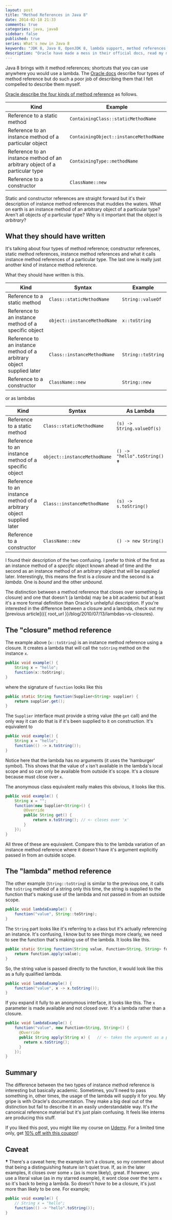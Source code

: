 ```yaml
---
layout: post
title: "Method References in Java 8"
date: 2014-02-18 21:33
comments: true
categories: java, java8
sidebar: false
published: true
series: What's new in Java 8
keywords: "JDK 8, Java 8, OpenJDK 8, lambda support, method references, method references in java, oracle docs"
description: "Oracle have made a mess in their official docs, read my more straight forward description of method references in Java 8"
---
```


Java 8 brings with it method references; shortcuts that you can use anywhere you would use a lambda. The [Oracle docs](http://docs.oracle.com/javase/tutorial/java/javaOO/methodreferences.html) describe four types of method reference but do such a poor job of describing them that I felt compelled to describe them myself.

<!-- more -->

[Oracle describe the four kinds of method reference](http://docs.oracle.com/javase/tutorial/java/javaOO/methodreferences.html) as follows.

| Kind                                                                           | Example                                |
|--------------------------------------------------------------------------------|----------------------------------------|
| Reference to a static method                                                   | `ContainingClass::staticMethodName`
| Reference to an instance method of a particular object                         | `ContainingObject::instanceMethodName`
| Reference to an instance method of an arbitrary object of a particular type    | `ContainingType::methodName`
| Reference to a constructor                                                     | `ClassName::new`




Static and constructor references are straight forward but it's their description of instance method references that muddies the waters. What on earth is an instance method of an arbitrary object of a particular type? Aren't all objects _of a_ particular type?  Why is it important that the object is _arbitrary_?


## What they should have written

It's talking about four types of method reference; constructor references, static method references, instance method references and what it calls instance method references of a particular type. The last one is really just another kind of instance method reference.

What they should have written is this.

| Kind                                                                 | Syntax                           | Example                  |
|----------------------------------------------------------------------|----------------------------------|--------------------------|
| Reference to a static method                                         | `Class::staticMethodName`        | `String::valueOf`
| Reference to an instance method of a specific object                 | `object::instanceMethodName`     | `x::toString`
| Reference to an instance method of a arbitrary object supplied later | `Class::instanceMethodName`      | `String::toString`
| Reference to a constructor                                           | `ClassName::new`                 | `String::new`

or as lambdas

| Kind                                                                 | Syntax                           | As Lambda                  |
|----------------------------------------------------------------------|----------------------------------|----------------------------|
| Reference to a static method                                         | `Class::staticMethodName`        | `(s) -> String.valueOf(s)`
| Reference to an instance method of a specific object                 | `object::instanceMethodName`     | `() -> "hello".toString()` **†**
| Reference to an instance method of a arbitrary object supplied later | `Class::instanceMethodName`      | `(s) -> s.toString()`
| Reference to a constructor                                           | `ClassName::new`                 | `() -> new String()`

I found their description of the two confusing. I prefer to think of the first as an instance method of a _specific_ object known ahead of time and the second as an instance method of an arbitrary object that will be _supplied_ later. Interestingly, this means the first is a _closure_ and the second is a _lambda_. One is _bound_ and the other _unbound_.

The distinction between a method reference that closes over something (a closure) and one that doesn't (a lambda) may be a bit academic but at least it's a more formal definition than Oracle's unhelpful description. If you're interested in the difference between a closure and a lambda, check out my [previous article]({{ root_url }}/blog/2010/07/13/lambdas-vs-closures).

## The "closure" method reference

The example above (`x::toString`) is an instance method reference using a closure. It creates a lambda that will call the `toString` method on the instance `x`.

``` java
public void example() {
    String x = "hello";
    function(x::toString);
}
```


where the signature of `function` looks like this

``` java
public static String function(Supplier<String> supplier) {
    return supplier.get();
}
```


The `Supplier` interface must provide a string value (the `get` call) and the only way it can do that is if it's been supplied to it on construction. It's equivalent to

``` java
public void example() {
    String x = "hello";
    function(() -> x.toString());
}
```


Notice here that the lambda has no arguments (it uses the 'hamburger' symbol). This shows that the value of `x` isn't available in the lambda's local scope and so can only be available from outside it's scope. It's a closure because must close over `x`.

The anonymous class equivalent really makes this obvious, it looks like this.

``` java
public void example() {
    String x = "";
    function(new Supplier<String>() {
        @Override
        public String get() {
            return x.toString(); // <- closes over 'x'
        }
    });
}
```


All three of these are equivalent. Compare this to the lambda variation of an instance method reference where it doesn't have it's argument explicitly passed in from an outside scope.


## The "lambda" method reference

The other example (`String::toString`) is similar to the previous one, it calls the `toString` method of a string only this time, the string is supplied to the function that's making use of the lambda and not passed in from an outside scope.

``` java
public void lambdaExample() {
    function("value", String::toString);
}
```


The `String` part looks like it's referring to a class but it's actually referencing an instance. It's confusing, I know but to see things more clearly, we need to see the function that's making use of the lambda. It looks like this.

``` java
public static String function(String value, Function<String, String> function) {
    return function.apply(value);
}
```


So, the string value is passed directly to the function, it would look like this as a fully qualified lambda.

``` java
public void lambdaExample() {
    function("value", x -> x.toString());
}
```


If you expand it fully to an anonymous interface, it looks like this. The `x` parameter is made available and not closed over. It's a lambda rather than a closure.

``` java
public void lambdaExample() {
    function("value", new Function<String, String>() {
      @Override
      public String apply(String x) {   // <- takes the argument as a parameter, doesn't need to close over it
        return x.toString();
      }
    });
}
```


## Summary

The difference between the two types of instance method reference is interesting but basically academic. Sometimes, you'll need to pass something in, other times, the usage of the lambda will supply it for you. My gripe is with Oracle's documentation. They make a big deal out of the distinction but fail to describe it in an easily understandable way. It's _the_ canonical reference material but it's just plain confusing. It feels like interns are producing this stuff.

If you liked this post, you might like my course on [Udemy](https://www.udemy.com/whats-new-in-java-8/). For a limited time only, get [10% off with this coupon](https://www.udemy.com/whats-new-in-java-8/?couponCode=BLOG10)!

## Caveat

**†** There's a caveat here; the example isn't a closure, so my comment about that being a distinguishing feature isn't quiet true. If, as in the later examples, it closes over some `x` (as is more likely), great. If however, you use a literal value (as in my starred example), it wont close over the term `x` so it's back to being a lambda. So doesn't _have_ to be a closure, it's just more than likely to be one. For example;

``` java This time the "reference to an instance method of a arbitrary object supplied later" is a Lambda, not a closure
public void example() {
    // String x = "hello";
    function(() -> "hello".toString());
}
```